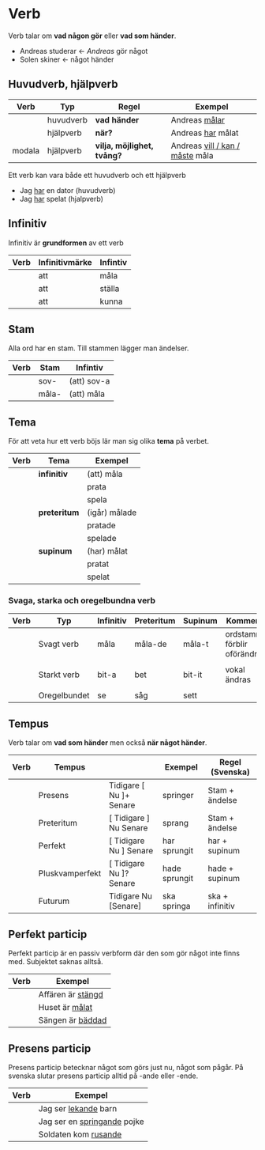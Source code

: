 # Verb

Verb talar om __vad någon gör__ eller __vad som händer__.

- Andreas studerar <- _Andreas_ gör något
- Solen skiner <- något händer

## Huvudverb, hjälpverb 

|  Verb  | Typ        | Regel                               | Exempel                                    |
| -------| ---------- | ----------------------------------- | ------------------------------------------ |
|        | huvudverb  | __vad händer__                      | Andreas <ins>målar</ins>                   |
|        | hjälpverb  | __när?__                            | Andreas <ins>har</ins> målat               |
| modala | hjälpverb  | __vilja, möjlighet, tvång?__        | Andreas <ins>vill / kan / måste</ins> måla |

Ett verb kan vara både ett huvudverb och ett hjälpverb

- Jag <ins>har</ins> en dator (huvudverb)
- Jag <ins>har</ins> spelat (hjalpverb)

## Infinitiv

Infinitiv är __grundformen__ av ett verb

|  Verb  | Infinitivmärke | Infintiv   |
| -------| ----------     | -----------|
|        | att            | måla       |
|        | att            | ställa     |
|        | att            | kunna      |

## Stam

Alla ord har en stam. Till stammen lägger man ändelser.

|  Verb  | Stam       | Infintiv     |
| -------| ---------- | ------------ |
|        | sov-       | (att) sov-a  |
|        | måla-      | (att) måla   |

## Tema

För att veta hur ett verb böjs lär man sig olika __tema__ på verbet.

|  Verb  | Tema           | Exempel                             |
| -------| -------------- | ----------------------------------- |
|        | __infinitiv__  | (att)  måla                         |
|        |                |        prata                        |
|        |                |        spela                        |
|        | __preteritum__ | (igår) målade                       |
|        |                |        pratade                      |
|        |                |        spelade                      |
|        | __supinum__    | (har)  målat                        |
|        |                |        pratat                       |
|        |                |        spelat                       |

### Svaga, starka och oregelbundna verb

|  Verb  | Typ            | Infinitiv    | Preteritum    | Supinum    | Kommentar                     |
| -------| -------------- | -------------| ------------- | ---------- | ----------------------------- |
|        | Svagt verb     | måla         | måla-de       | måla-t     | ordstammen förblir oförändrad |
|        |                |              |               |            |                               |
|        | Starkt verb    | bit-a        | bet           | bit-it     | vokal ändras                  |
|        |                |              |               |            |                               |
|        | Oregelbundet   | se           | såg           | sett       |                               |


## Tempus

Verb talar om __vad som händer__ men också __när något händer__.

|  Verb  | Tempus           |                                |  Exempel      |  Regel (Svenska) |
| -------| ---------------- | ------------------------------ | ------------- | ---------------- |
|        | Presens          |   Tidigare   [ Nu ]+  Senare   | springer      | Stam + ändelse   |
|        | Preteritum       | [ Tidigare ]   Nu     Senare   | sprang        | Stam + ändelse   |
|        | Perfekt          | [ Tidigare     Nu ]   Senare   | har sprungit  | har + supinum    |
|        | Pluskvamperfekt  | [ Tidigare     Nu ]?  Senare   | hade sprungit | hade + supinum   |
|        | Futurum          |   Tidigare     Nu    [Senare]  | ska springa   | ska + infinitiv  |

## Perfekt particip

Perfekt particip är en passiv verbform där den som gör något inte finns med. Subjektet saknas alltså.

|  Verb  | Exempel                      |
| -------| ---------------------------- |
|        | Affären är <ins>stängd</ins> |
|        | Huset är <ins>målat</ins>    |
|        | Sängen är <ins>bäddad</ins>  |

## Presens particip

Presens particip betecknar något som görs just nu, något som pågår. På svenska slutar presens particip alltid på -ande eller -ende.

|  Verb  | Exempel                                  | 
| -------| ---------------------------------------- |
|        | Jag ser <ins>lekande</ins> barn          |
|        | Jag ser en <ins>springande</ins> pojke   |
|        | Soldaten kom <ins>rusande</ins>          |

